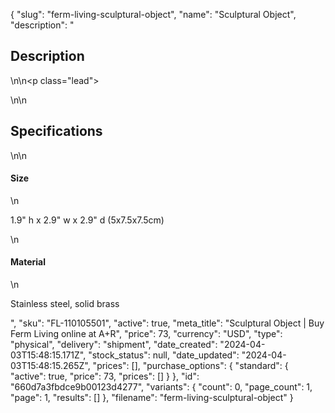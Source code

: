 {
  "slug": "ferm-living-sculptural-object",
  "name": "Sculptural Object",
  "description": "<h2>Description</h2>\n<!-- split -->\n<p class=\"lead\"> </p>\n<!-- split -->\n<h2>Specifications</h2>\n<!-- split -->\n<h4>Size</h4>\n<p>1.9\" h x 2.9\" w x 2.9\" d (5x7.5x7.5cm)</p>\n<h4>Material</h4>\n<p>Stainless steel, solid brass</p>",
  "sku": "FL-110105501",
  "active": true,
  "meta_title": "Sculptural Object | Buy Ferm Living online at A+R",
  "price": 73,
  "currency": "USD",
  "type": "physical",
  "delivery": "shipment",
  "date_created": "2024-04-03T15:48:15.171Z",
  "stock_status": null,
  "date_updated": "2024-04-03T15:48:15.265Z",
  "prices": [],
  "purchase_options": {
    "standard": {
      "active": true,
      "price": 73,
      "prices": []
    }
  },
  "id": "660d7a3fbdce9b00123d4277",
  "variants": {
    "count": 0,
    "page_count": 1,
    "page": 1,
    "results": []
  },
  "filename": "ferm-living-sculptural-object"
}